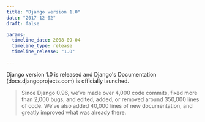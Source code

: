 ```yaml
---
title: "Django version 1.0"
date: "2017-12-02"
draft: false

params:
  timeline_date: 2008-09-04
  timeline_type: release
  timeline_release: "1.0"

---
```


Django version 1.0 is released and Django's Documentation (docs.djangoprojects.com) is officially launched.

> Since Django 0.96, we’ve made over 4,000 code commits, fixed more than 2,000 bugs, and edited, added, or removed around 350,000 lines of code. We’ve also added 40,000 lines of new documentation, and greatly improved what was already there.
